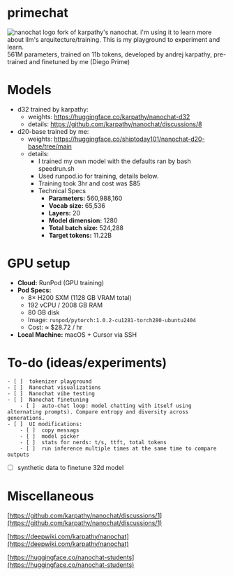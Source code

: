 # primechat
![nanochat logo](dev/nanochat.png)
fork of karpathy's nanochat. i'm using it to learn more about llm's arquitecture/training. This is my playground to experiment and learn.  
561M parameters, trained on 11b tokens, developed by andrej karpathy, pre-trained and finetuned by me (Diego Prime)

# Models
- d32 trained by karpathy: 
  - weights: https://huggingface.co/karpathy/nanochat-d32
  - details: https://github.com/karpathy/nanochat/discussions/8
- d20-base trained by me: 
  - weights: https://huggingface.co/shiptoday101/nanochat-d20-base/tree/main
  - details: 
    - I trained my own model with the defaults ran by bash speedrun.sh
    - Used runpod.io for training, details below.
    - Training took 3hr and cost was $85
    - Technical Specs
      * **Parameters:** 560,988,160
      * **Vocab size:** 65,536
      * **Layers:** 20
      * **Model dimension:** 1280
      * **Total batch size:** 524,288
      * **Target tokens:** 11.22B

# GPU setup
* **Cloud:** RunPod (GPU training)
* **Pod Specs:**
  * 8× H200 SXM (1128 GB VRAM total)
  * 192 vCPU / 2008 GB RAM
  * 80 GB disk
  * Image: `runpod/pytorch:1.0.2-cu1281-torch280-ubuntu2404`
  * Cost: ≈ $28.72 / hr
* **Local Machine:** macOS + Cursor via SSH

# To-do (ideas/experiments)
    - [ ]  tokenizer playground
    - [ ]  Nanochat visualizations
    - [ ]  Nanochat vibe testing
    - [ ]  Nanochat finetuning
        - [ ]  auto-chat loop: model chatting with itself using alternating prompts). Compare entropy and diversity across generations.
    - [ ]  UI modifications:
        - [ ]  copy messags
        - [ ]  model picker
        - [ ]  stats for nerds: t/s, ttft, total tokens
        - [ ]  run inference multiple times at the same time to compare outputs
- [ ]  synthetic data to finetune 32d model

# Miscellaneous
[https://github.com/karpathy/nanochat/discussions/1](https://github.com/karpathy/nanochat/discussions/1)

[https://deepwiki.com/karpathy/nanochat](https://deepwiki.com/karpathy/nanochat)

[https://huggingface.co/nanochat-students](https://huggingface.co/nanochat-students)
